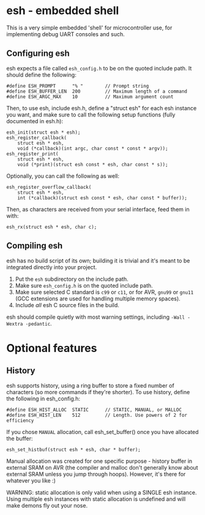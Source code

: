 esh - embedded shell
====================

This is a very simple embedded 'shell' for microcontroller use, for
implementing debug UART consoles and such.


Configuring esh
---------------

esh expects a file called `esh_config.h` to be on the quoted include path. It
should define the following:

    #define ESH_PROMPT      "% "        // Prompt string
    #define ESH_BUFFER_LEN  200         // Maximum length of a command
    #define ESH_ARGC_MAX    10          // Maximum argument count


Then, to use esh, include esh.h, define a "struct esh" for each esh instance you
want, and make sure to call the following setup functions (fully documented in
esh.h):

    esh_init(struct esh * esh);
    esh_register_callback(
        struct esh * esh,
        void (*callback)(int argc, char const * const * argv));
    esh_register_print(
        struct esh * esh,
        void (*print)(struct esh const * esh, char const * s));


Optionally, you can call the following as well:

    esh_register_overflow_callback(
        struct esh * esh,
        int (*callback)(struct esh const * esh, char const * buffer));


Then, as characters are received from your serial interface, feed them in with:

    esh_rx(struct esh * esh, char c);


Compiling esh
-------------

esh has no build script of its own; building it is trivial and it's meant to be
integrated directly into your project.

1. Put the `esh` subdirectory on the include path.
2. Make sure `esh_config.h` is on the quoted include path.
3. Make sure selected C standard is `c99` or `c11`, or for AVR,
    `gnu99` or `gnu11` (GCC extensions are used for handling multiple
    memory spaces).
4. Include *all* esh C source files in the build.

esh should compile quietly with most warning settings, including
`-Wall -Wextra -pedantic`.

Optional features
=================

History
-------

esh supports history, using a ring buffer to store a fixed number of characters
(so more commands if they're shorter). To use history, define the following
in esh_config.h:

    #define ESH_HIST_ALLOC  STATIC      // STATIC, MANUAL, or MALLOC
    #define ESH_HIST_LEN    512         // Length. Use powers of 2 for efficiency

If you chose `MANUAL` allocation, call esh_set_buffer() once you have allocated
the buffer:

    esh_set_histbuf(struct esh * esh, char * buffer);

Manual allocation was created for one specific purpose - history buffer in
external SRAM on AVR (the compiler and malloc don't generally know about
external SRAM unless you jump through hoops). However, it's there for
whatever you like :)

WARNING: static allocation is only valid when using a SINGLE esh instance.
Using multiple esh instances with static allocation is undefined and will make
demons fly out your nose.
